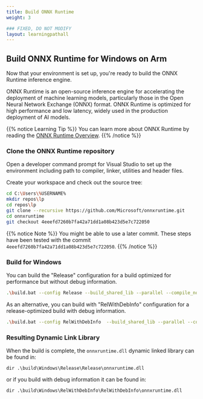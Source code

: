 ```yaml
---
title: Build ONNX Runtime
weight: 3

### FIXED, DO NOT MODIFY
layout: learningpathall
---
```


## Build ONNX Runtime for Windows on Arm
Now that your environment is set up, you're ready to build the ONNX Runtime inference engine. 

ONNX Runtime is an open-source inference engine for accelerating the deployment of machine learning models, particularly those in the Open Neural Network Exchange (ONNX) format. ONNX Runtime is optimized for high performance and low latency, widely used in the production deployment of AI models. 

{{% notice Learning Tip %}}
You can learn more about ONNX Runtime by reading the [ONNX Runtime Overview](https://onnxruntime.ai/).
{{% /notice %}}

### Clone the ONNX Runtime repository

Open a developer command prompt for Visual Studio to set up the environment including path to compiler, linker, utilities and header files. 

Create your workspace and check out the source tree:

```bash
cd C:\Users\%USERNAME%
mkdir repos\lp
cd repos\lp
git clone --recursive https://github.com/Microsoft/onnxruntime.git
cd onnxruntime
git checkout 4eeefd7260b7fa42a71dd1a08b423d5e7c722050
```

{{% notice Note %}}
You might be able to use a later commit. These steps have been tested with the commit `4eeefd7260b7fa42a71dd1a08b423d5e7c722050`.
{{% /notice %}}

### Build for Windows

You can build the "Release" configuration for a build optimized for performance but without debug information.


```bash
.\build.bat --config Release --build_shared_lib --parallel --compile_no_warning_as_error --skip_submodule_sync  --skip_tests
```


As an alternative, you can build with "RelWithDebInfo" configuration for a release-optimized build with debug information.

```bash
.\build.bat --config RelWithDebInfo  --build_shared_lib --parallel --compile_no_warning_as_error --skip_submodule_sync  --skip_tests
```


### Resulting Dynamic Link Library
When the build is complete, the `onnxruntime.dll` dynamic linked library can be found in: 

```
dir .\build\Windows\Release\Release\onnxruntime.dll
```

or if you build with debug information it can be found in:

```
dir .\build\Windows\RelWithDebInfo\RelWithDebInfo\onnxruntime.dll
```
